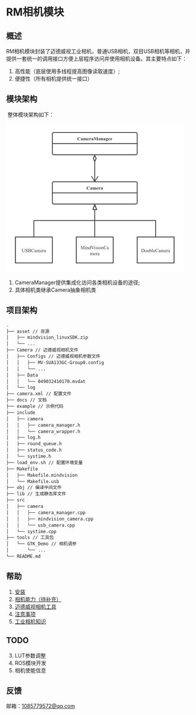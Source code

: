 # RM相机模块



## 概述

​	RM相机模块封装了迈德威视工业相机，普通USB相机，双目USB相机等相机，并提供一套统一的调用接口方便上层程序访问并使用相机设备。其主要特点如下：

1. 高性能（底层使用多线程提高图像读取速度）;
2. 便捷性（所有相机提供统一接口）



## 模块架构

​	整体模块架构如下：

![UML](https://github.com/BeingGod/YSU-RM-CamSDK/blob/main/asset/UML.png)

1. CameraManager提供集成化访问各类相机设备的途径;
2. 具体相机类继承Camera抽象相机类



## 项目架构

```bash
.
├── asset // 资源
│   ├── mindvision_linuxSDK.zip
│   └── ...
├── Camera // 迈德威视相机文件
│   ├── Configs // 迈德威视相机参数文件
│   │   ├── MV-SUA133GC-Group0.config
│   │   └── ...
│   ├── Data
│   │   └── 049032410170.mvdat
│   └── log
├── camera.xml // 配置文件
├── docs // 文档
├── example // 示例代码
├── include
│   ├── camera
│   │   ├── camera_manager.h
│   │   └── camera_wrapper.h
│   ├── log.h
│   ├── round_queue.h
│   ├── status_code.h
│   └── systime.h
├── load_env.sh // 配置环境变量
├── Makefile 
│   ├── Makefile.mindvision
│   └── Makefile.usb
├── obj // 编译中间文件
├── lib // 生成静态库文件
├── src 
│   ├── camera
│   │   ├── camera_manager.cpp
│   │   ├── mindvision_camera.cpp
│   │   └── usb_camera.cpp
│   └── systime.cpp
├── tools // 工具包
│   └── GTK_Demo // 相机调参
│       └── ...
└── README.md

```



## 帮助

1. [安装](https://github.com/BeingGod/YSU-RM-CamSDK/blob/main/docs/install.md)
2. [相机能力（待补充）](https://github.com/BeingGod/YSU-RM-CamSDK/blob/main/docs/camera_capability.md)
3. [迈德威视相机工具](https://github.com/BeingGod/YSU-RM-CamSDK/blob/main/docs/mindvision_tools.md)
4. [注意事项](https://github.com/BeingGod/YSU-RM-CamSDK/blob/main/docs/some_traps.md)
5. [工业相机知识](https://github.com/BeingGod/YSU-RM-CamSDK/blob/main/docs/knowledge.md)



## TODO

3. LUT参数调整
4. ROS模块开发
5. 相机使能信息



## 反馈

邮箱：1085779572@qq.com

